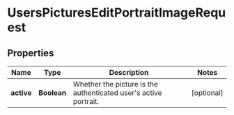 

# UsersPicturesEditPortraitImageRequest


## Properties

| Name | Type | Description | Notes |
|------------ | ------------- | ------------- | -------------|
|**active** | **Boolean** | Whether the picture is the authenticated user&#39;s active portrait. |  [optional] |



